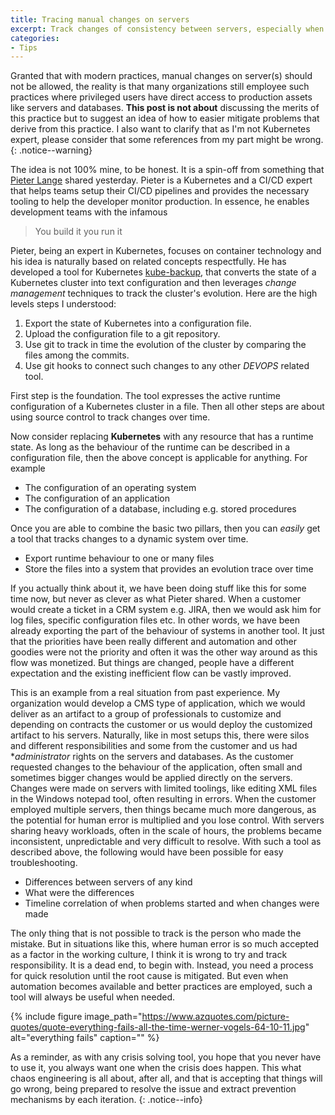 ```yaml
---
title: Tracing manual changes on servers
excerpt: Track changes of consistency between servers, especially when Remote Desktop is allowed
categories:
- Tips
---
```


Granted that with modern practices, manual changes on server(s) should not be allowed, the reality is that many organizations still employee such practices where privileged users have direct access to production assets like servers and databases. **This post is not about** discussing the merits of this practice but to suggest an idea of how to easier mitigate problems that derive from this practice. I also want to clarify that as I'm not Kubernetes expert, please consider that some references from my part might be wrong.
{: .notice--warning}

The idea is not 100% mine, to be honest. It is a spin-off from something that [Pieter Lange](https://github.com/pieterlange) shared yesterday. Pieter is a Kubernetes and a CI/CD expert that helps teams setup their CI/CD pipelines and provides the necessary tooling to help the developer monitor production. In essence, he enables development teams with the infamous 

> You build it you run it

Pieter, being an expert in Kubernetes, focuses on container technology and his idea is naturally based on related concepts respectfully. He has developed a tool for Kubernetes [kube-backup](https://github.com/pieterlange/kube-backup), that converts the state of a Kubernetes cluster into text configuration and then leverages *change management* techniques to track the cluster's evolution. Here are the high levels steps I understood:

1. Export the state of Kubernetes into a configuration file.
1. Upload the configuration file to a git repository.
1. Use git to track in time the evolution of the cluster by comparing the files among the commits.
1. Use git hooks to connect such changes to any other *DEVOPS* related tool.

First step is the foundation. The tool expresses the active runtime configuration of a Kubernetes cluster in a file. Then all other steps are about using source control to track changes over time.

Now consider replacing **Kubernetes** with any resource that has a runtime state. As long as the behaviour of the runtime can be described in a configuration file, then the above concept is applicable for anything. For example

- The configuration of an operating system
- The configuration of an application
- The configuration of a database, including e.g. stored procedures

Once you are able to combine the basic two pillars, then you can *easily* get a tool that tracks changes to a dynamic system over time. 

- Export runtime behaviour to one or many files
- Store the files into a system that provides an evolution trace over time

If you actually think about it, we have been doing stuff like this for some time now, but never as clever as what Pieter shared. When a customer would create a ticket in a CRM system e.g. JIRA, then we would ask him for log files, specific configuration files etc. In other words, we have been already exporting the part of the behaviour of systems in another tool. It just that the priorities have been really different and automation and other goodies were not the priority and often it was the other way around as this flow was monetized. But things are changed, people have a different expectation and the existing inefficient flow can be vastly improved.


This is an example from a real situation from past experience. My organization would develop a CMS type of application, which we would deliver as an artifact to a group of professionals to customize and depending on contracts the customer or us would deploy the customized artifact to his servers. Naturally, like in most setups this, there were silos and different responsibilities and some from the customer and us had **administrator* rights on the servers and databases. As the customer requested changes to the behaviour of the application, often small and sometimes bigger changes would be applied directly on the servers. Changes were made on servers with limited toolings, like editing XML files in the Windows notepad tool, often resulting in errors. When the customer employed multiple servers, then things became much more dangerous, as the potential for human error is multiplied and you lose control. With servers sharing heavy workloads, often in the scale of hours, the problems became inconsistent, unpredictable and very difficult to resolve. With such a tool as described above, the following would have been possible for easy troubleshooting.

- Differences between servers of any kind
- What were the differences
- Timeline correlation of when problems started and when changes were made

The only thing that is not possible to track is the person who made the mistake. But in situations like this, where human error is so much accepted as a factor in the working culture, I think it is wrong to try and track responsibility. It is a dead end, to begin with. Instead, you need a process for quick resolution until the root cause is mitigated. But even when automation becomes available and better practices are employed, such a tool will always be useful when needed. 

{% include figure image_path="https://www.azquotes.com/picture-quotes/quote-everything-fails-all-the-time-werner-vogels-64-10-11.jpg" alt="everything fails" caption="" %}

As a reminder, as with any crisis solving tool, you hope that you never have to use it, you always want one when the crisis does happen. This what chaos engineering is all about, after all, and that is accepting that things will go wrong, being prepared to resolve the issue and extract prevention mechanisms by each iteration.
{: .notice--info}